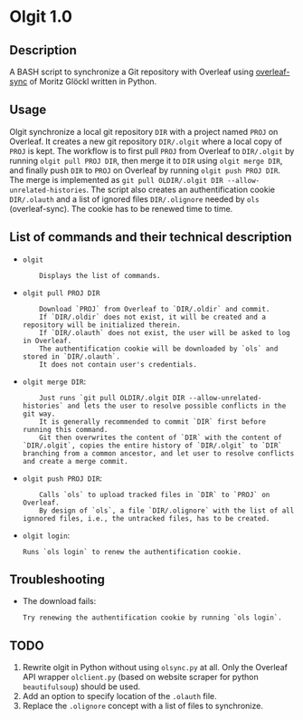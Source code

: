 # Olgit 1.0

## Description

A BASH script to synchronize a Git repository with Overleaf using [overleaf-sync](https://github.com/moritzgloeckl/overleaf-sync) of Moritz Glöckl written in Python.

## Usage

Olgit synchronize a local git repository `DIR` with a project named `PROJ` on Overleaf.
It creates a new git repository `DIR/.olgit` where a local copy of `PROJ` is kept.
The workflow is to first pull `PROJ` from Overleaf to `DIR/.olgit` by running `olgit pull PROJ DIR`, then merge it to `DIR` using `olgit merge DIR`, and finally push `DIR` to `PROJ` on Overleaf by running `olgit push PROJ DIR`.
The merge is implemented as `git pull OLDIR/.olgit DIR --allow-unrelated-histories`.
The script also creates an authentification cookie `DIR/.olauth` and a list of ignored files `DIR/.olignore` needed by `ols` (overleaf-sync).
The cookie has to be renewed time to time.

## List of commands and their technical description

* `olgit`
   
          Displays the list of commands.
* `olgit pull PROJ DIR`

          Download `PROJ` from Overleaf to `DIR/.oldir` and commit.
          If `DIR/.oldir` does not exist, it will be created and a repository will be initialized therein.
          If `DIR/.olauth` does not exist, the user will be asked to log in Overleaf.
          The authentification cookie will be downloaded by `ols` and stored in `DIR/.olauth`.
          It does not contain user's credentials.
* `olgit merge DIR`:
          
          Just runs `git pull OLDIR/.olgit DIR --allow-unrelated-histories` and lets the user to resolve possible conflicts in the git way.
          It is generally recommended to commit `DIR` first before running this command.
          Git then overwrites the content of `DIR` with the content of `DIR/.olgit`, copies the entire history of `DIR/.olgit` to `DIR` branching from a common ancestor, and let user to resolve conflicts and create a merge commit.
* `olgit push PROJ DIR`:

          Calls `ols` to upload tracked files in `DIR` to `PROJ` on Overleaf.
          By design of `ols`, a file `DIR/.olignore` with the list of all ignnored files, i.e., the untracked files, has to be created.

* `olgit login`:
	
	  Runs `ols login` to renew the authentification cookie.          

## Troubleshooting

* The download fails:
	
	  Try renewing the authentification cookie by running `ols login`.

## TODO

1. Rewrite olgit in Python without using `olsync.py` at all.
   Only the Overleaf API wrapper `olclient.py` (based on website scraper for python `beautifulsoup`) should be used.
2. Add an option to specify location of the `.olauth` file.
3. Replace the `.olignore` concept with a list of files to synchronize. 

